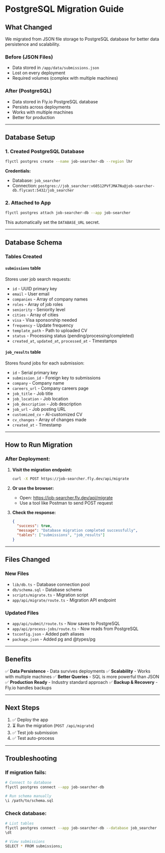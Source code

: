 # PostgreSQL Migration Guide

## What Changed

We migrated from JSON file storage to PostgreSQL database for better data persistence and scalability.

### Before (JSON Files)
- Data stored in `/app/data/submissions.json`
- Lost on every deployment
- Required volumes (complex with multiple machines)

### After (PostgreSQL)
- Data stored in Fly.io PostgreSQL database
- Persists across deployments
- Works with multiple machines
- Better for production

---

## Database Setup

### 1. Created PostgreSQL Database
```bash
flyctl postgres create --name job-searcher-db --region lhr
```

**Credentials:**
- Database: `job_searcher`
- Connection: `postgres://job_searcher:v60512PVfJMA7Nu@job-searcher-db.flycast:5432/job_searcher`

### 2. Attached to App
```bash
flyctl postgres attach job-searcher-db --app job-searcher
```

This automatically set the `DATABASE_URL` secret.

---

## Database Schema

### Tables Created

#### `submissions` table
Stores user job search requests:
- `id` - UUID primary key
- `email` - User email
- `companies` - Array of company names
- `roles` - Array of job roles
- `seniority` - Seniority level
- `cities` - Array of cities
- `visa` - Visa sponsorship needed
- `frequency` - Update frequency
- `template_path` - Path to uploaded CV
- `status` - Processing status (pending/processing/completed)
- `created_at`, `updated_at`, `processed_at` - Timestamps

#### `job_results` table
Stores found jobs for each submission:
- `id` - Serial primary key
- `submission_id` - Foreign key to submissions
- `company` - Company name
- `careers_url` - Company careers page
- `job_title` - Job title
- `job_location` - Job location
- `job_description` - Job description
- `job_url` - Job posting URL
- `customized_cv` - AI-customized CV
- `cv_changes` - Array of changes made
- `created_at` - Timestamp

---

## How to Run Migration

### After Deployment:

1. **Visit the migration endpoint:**
   ```bash
   curl -X POST https://job-searcher.fly.dev/api/migrate
   ```

2. **Or use the browser:**
   - Open: https://job-searcher.fly.dev/api/migrate
   - Use a tool like Postman to send POST request

3. **Check the response:**
   ```json
   {
     "success": true,
     "message": "Database migration completed successfully",
     "tables": ["submissions", "job_results"]
   }
   ```

---

## Files Changed

### New Files
- `lib/db.ts` - Database connection pool
- `db/schema.sql` - Database schema
- `scripts/migrate.ts` - Migration script
- `app/api/migrate/route.ts` - Migration API endpoint

### Updated Files
- `app/api/submit/route.ts` - Now saves to PostgreSQL
- `app/api/process-jobs/route.ts` - Now reads from PostgreSQL
- `tsconfig.json` - Added path aliases
- `package.json` - Added pg and @types/pg

---

## Benefits

✅ **Data Persistence** - Data survives deployments
✅ **Scalability** - Works with multiple machines
✅ **Better Queries** - SQL is more powerful than JSON
✅ **Production Ready** - Industry standard approach
✅ **Backup & Recovery** - Fly.io handles backups

---

## Next Steps

1. ✅ Deploy the app
2. ⏳ Run the migration (`POST /api/migrate`)
3. ✅ Test job submission
4. ✅ Test auto-process

---

## Troubleshooting

### If migration fails:
```bash
# Connect to database
flyctl postgres connect --app job-searcher-db

# Run schema manually
\i /path/to/schema.sql
```

### Check database:
```bash
# List tables
flyctl postgres connect --app job-searcher-db --database job_searcher
\dt

# View submissions
SELECT * FROM submissions;
```
